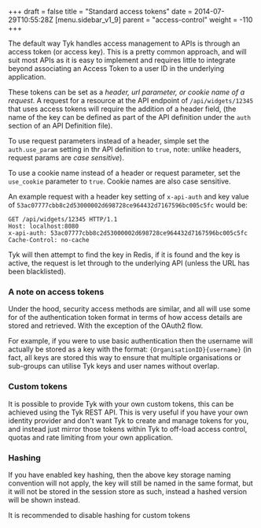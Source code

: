 +++
draft = false
title = "Standard access tokens"
date = 2014-07-29T10:55:28Z
[menu.sidebar_v1_9]
    parent = "access-control"
    weight = -110
+++


The default way Tyk handles access management to APIs is through an access token (or access key). This is a pretty common approach, and will suit
most APIs as it is easy to implement and requires little to integrate beyond associating an Access Token to a user ID in the underlying application.

These tokens can be set as a *header, url parameter, or cookie name of a request*. A request for a resource at the API endpoint of
`/api/widgets/12345` that uses access tokens will require the addition of a header field, (the name of the key can be defined as part of the
API definition under the `auth` section of an API Definition file).

To use request parameters instead of a header, simple set the `auth.use_param` setting in thr API definition to `true`, note: unlike headers, request params are *case sensitive*).

To use a cookie name instead of a header or request parameter, set the `use_cookie` parameter to `true`. Cookie names are also case sensitive.

An example request with a header key setting of `x-api-auth` and key value of `53ac07777cbb8c2d53000002d698728ce964432d7167596bc005c5fc` would be:

    GET /api/widgets/12345 HTTP/1.1
    Host: localhost:8080
    x-api-auth: 53ac07777cbb8c2d53000002d698728ce964432d7167596bc005c5fc
    Cache-Control: no-cache

Tyk will then attempt to find the key in Redis, if it is found and the key is active, the request is let through to the underlying API (unless
 the URL has been blacklisted).

### A note on access tokens

Under the hood, security access methods are similar, and all will use some for of the authentication token format in terms of how access details are stored and retrieved. With the exception of the OAuth2 flow.

For example, if you were to use basic authentication then the username will actually be stored as a key with the format: `{OrganisationID}{username}` (in fact, all keys are stored this way to ensure that multiple organisations or sub-groups can utilise Tyk keys and user names without overlap.

### Custom tokens

It is possible to provide Tyk with your own custom tokens, this can be achieved using the Tyk REST API. This is very useful if you have your own identity provider and don't want Tyk to create and manage tokens for you, and instead just mirror those tokens within Tyk to off-load access control, quotas and rate limiting from your own application.

### Hashing

If you have enabled key hashing, then the above key storage naming convention will not apply, the key will still be named in the same format, but it
will not be stored in the session store as such, instead a hashed version will be shown instead.

It is recommended to disable hashing for custom tokens
